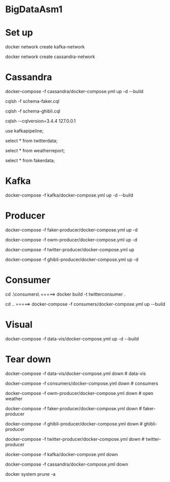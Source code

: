# BigDataAsm1
# Set up
docker network create kafka-network 

docker network create cassandra-network  

# Cassandra 
docker-compose -f cassandra/docker-compose.yml up -d --build

cqlsh -f schema-faker.cql

cqlsh -f schema-ghibli.cql

cqlsh --cqlversion=3.4.4 127.0.0.1 

use kafkapipeline;

select * from twitterdata;

select * from weatherreport;

select * from fakerdata;

# Kafka
docker-compose -f kafka/docker-compose.yml up -d --build

# Producer 
docker-compose -f faker-producer/docker-compose.yml up -d

docker-compose -f owm-producer/docker-compose.yml up -d 

docker-compose -f twitter-producer/docker-compose.yml up

docker-compose -f ghibli-producer/docker-compose.yml up -d
# Consumer
cd .\consumers\   =====>    docker build -t twitterconsumer .

cd ..             =====>    docker-compose -f consumers/docker-compose.yml up --build

# Visual 
docker-compose -f data-vis/docker-compose.yml up -d --build

# Tear down
docker-compose -f data-vis/docker-compose.yml down              # data-vis

docker-compose -f consumers/docker-compose.yml down             # consumers   

docker-compose -f owm-producer/docker-compose.yml down          # open weather

docker-compose -f faker-producer/docker-compose.yml down        # faker-producer

docker-compose -f ghibli-producer/docker-compose.yml down       # ghibli-producer

docker-compose -f twitter-producer/docker-compose.yml down      # twitter-producer

docker-compose -f kafka/docker-compose.yml down                  

docker-compose -f cassandra/docker-compose.yml down          

docker system prune -a
